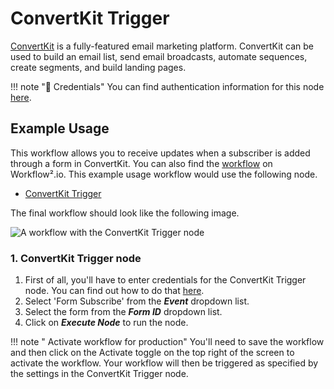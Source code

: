 # ConvertKit Trigger

[ConvertKit](https://www.convertkit.com/) is a fully-featured email marketing platform. ConvertKit can be used to build an email list, send email broadcasts, automate sequences, create segments, and build landing pages.

!!! note "🔑 Credentials"
    You can find authentication information for this node [here](/workflow/integrations/credentials/convertKit/).


## Example Usage

This workflow allows you to receive updates when a subscriber is added through a form in ConvertKit. You can also find the [workflow](https://n8n.io/workflows/644) on Workflow².io. This example usage workflow would use the following node.
- [ConvertKit Trigger]()

The final workflow should look like the following image.

![A workflow with the ConvertKit Trigger node](/_images/integrations/trigger-nodes/convertkittrigger/workflow.png)

### 1. ConvertKit Trigger node

1. First of all, you'll have to enter credentials for the ConvertKit Trigger node. You can find out how to do that [here](/workflow/integrations/credentials/convertKit/).
2. Select 'Form Subscribe' from the ***Event*** dropdown list.
3. Select the form from the ***Form ID*** dropdown list.
4. Click on ***Execute Node*** to run the node.

!!! note " Activate workflow for production"
    You'll need to save the workflow and then click on the Activate toggle on the top right of the screen to activate the workflow. Your workflow will then be triggered as specified by the settings in the ConvertKit Trigger node.

